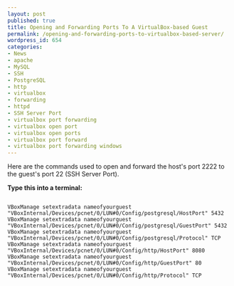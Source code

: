 ```yaml
---
layout: post
published: true
title: Opening and Forwarding Ports To A VirtualBox-based Guest
permalink: /opening-and-forwarding-ports-to-virtualbox-based-server/
wordpress_id: 654
categories:
- News
- apache
- MySQL
- SSH
- PostgreSQL
- http
- virtualbox
- forwarding
- httpd
- SSH Server Port
- virtualbox port forwarding
- virtualbox open port
- virtualbox open ports
- virtualbox port forward
- virtualbox port forwarding windows
---
```



Here are the commands used to open and forward the host's port 2222 to the guest's port 22 (SSH Server Port).

<strong>Type this into a terminal:</strong>



```

VBoxManage setextradata nameofyourguest "VBoxInternal/Devices/pcnet/0/LUN#0/Config/postgresql/HostPort" 5432
VBoxManage setextradata nameofyourguest "VBoxInternal/Devices/pcnet/0/LUN#0/Config/postgresql/GuestPort" 5432
VBoxManage setextradata nameofyourguest "VBoxInternal/Devices/pcnet/0/LUN#0/Config/postgresql/Protocol" TCP
VBoxManage setextradata nameofyourguest "VBoxInternal/Devices/pcnet/0/LUN#0/Config/http/HostPort" 8080
VBoxManage setextradata nameofyourguest "VBoxInternal/Devices/pcnet/0/LUN#0/Config/http/GuestPort" 80
VBoxManage setextradata nameofyourguest "VBoxInternal/Devices/pcnet/0/LUN#0/Config/http/Protocol" TCP

```



